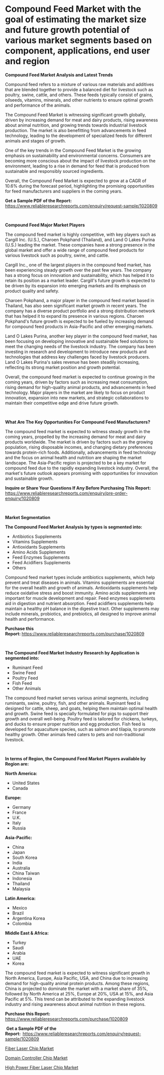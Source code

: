 <p><h1>Compound Feed Market with the goal of estimating the market size and future growth potential of various market segments based on component, applications, end user and region</h1></p><p><strong>Compound Feed Market Analysis and Latest Trends</strong></p>
<p><p>Compound feed refers to a mixture of various raw materials and additives that are blended together to provide a balanced diet for livestock such as poultry, swine, cattle, and others. These feeds typically consist of grains, oilseeds, vitamins, minerals, and other nutrients to ensure optimal growth and performance of the animals.</p><p>The Compound Feed Market is witnessing significant growth globally, driven by increasing demand for meat and dairy products, rising awareness about animal nutrition, and growing trends towards industrial livestock production. The market is also benefitting from advancements in feed technology, leading to the development of specialized feeds for different animals and stages of growth.</p><p>One of the key trends in the Compound Feed Market is the growing emphasis on sustainability and environmental concerns. Consumers are becoming more conscious about the impact of livestock production on the environment, leading to a rise in demand for feed that is produced from sustainable and responsibly sourced ingredients.</p><p>Overall, the Compound Feed Market is expected to grow at a CAGR of 10.6% during the forecast period, highlighting the promising opportunities for feed manufacturers and suppliers in the coming years.</p></p>
<p><strong>Get a Sample PDF of the Report:&nbsp;</strong> <a href="https://www.reliableresearchreports.com/enquiry/request-sample/1020809">https://www.reliableresearchreports.com/enquiry/request-sample/1020809</a></p>
<p>&nbsp;</p>
<p><strong>Compound Feed Major Market Players</strong></p>
<p><p>The compound feed market is highly competitive, with key players such as Cargill Inc. (U.S.), Charoen Pokphand (Thailand), and Land O Lakes Purina (U.S.) leading the market. These companies have a strong presence in the global market and offer a wide range of compound feed products for various livestock such as poultry, swine, and cattle.</p><p>Cargill Inc., one of the largest players in the compound feed market, has been experiencing steady growth over the past few years. The company has a strong focus on innovation and sustainability, which has helped it to retain its position as a market leader. Cargill's future growth is expected to be driven by its expansion into emerging markets and its emphasis on product quality and safety.</p><p>Charoen Pokphand, a major player in the compound feed market based in Thailand, has also seen significant market growth in recent years. The company has a diverse product portfolio and a strong distribution network that has helped it to expand its presence in various regions. Charoen Pokphand's future growth is expected to be fueled by increasing demand for compound feed products in Asia-Pacific and other emerging markets.</p><p>Land O Lakes Purina, another key player in the compound feed market, has been focusing on developing innovative and sustainable feed solutions to meet the changing needs of the livestock industry. The company has been investing in research and development to introduce new products and technologies that address key challenges faced by livestock producers. Land O Lakes Purina's sales revenue has been steadily increasing, reflecting its strong market position and growth potential.</p><p>Overall, the compound feed market is expected to continue growing in the coming years, driven by factors such as increasing meat consumption, rising demand for high-quality animal products, and advancements in feed technology. Major players in the market are likely to focus on product innovation, expansion into new markets, and strategic collaborations to maintain their competitive edge and drive future growth.</p></p>
<p>&nbsp;</p>
<p><strong>What Are The Key Opportunities For Compound Feed Manufacturers?</strong></p>
<p><p>The compound feed market is expected to witness steady growth in the coming years, propelled by the increasing demand for meat and dairy products worldwide. The market is driven by factors such as the growing population, rising disposable incomes, and changing dietary preferences towards protein-rich foods. Additionally, advancements in feed technology and the focus on animal health and nutrition are shaping the market landscape. The Asia-Pacific region is projected to be a key market for compound feed due to the rapidly expanding livestock industry. Overall, the market's future outlook appears promising with opportunities for innovation and sustainable growth.</p></p>
<p><strong>Inquire or Share Your Questions If Any Before Purchasing This Report:</strong> <a href="https://www.reliableresearchreports.com/enquiry/pre-order-enquiry/1020809">https://www.reliableresearchreports.com/enquiry/pre-order-enquiry/1020809</a></p>
<p>&nbsp;</p>
<p><strong>Market Segmentation</strong></p>
<p><strong>The Compound Feed Market Analysis by types is segmented into:</strong></p>
<p><ul><li>Antibiotics Supplements</li><li>Vitamins Supplements</li><li>Antioxidants Supplements</li><li>Amino Acids Supplements</li><li>Feed Enzymes Supplements</li><li>Feed Acidifiers Supplements</li><li>Others</li></ul></p>
<p><p>Compound feed market types include antibiotics supplements, which help prevent and treat diseases in animals. Vitamins supplements are essential for the overall health and growth of animals. Antioxidants supplements help reduce oxidative stress and boost immunity. Amino acids supplements are important for muscle development and repair. Feed enzymes supplements aid in digestion and nutrient absorption. Feed acidifiers supplements help maintain a healthy pH balance in the digestive tract. Other supplements may include minerals, probiotics, and prebiotics, all designed to improve animal health and performance.</p></p>
<p><strong>Purchase this Report:&nbsp;</strong><a href="https://www.reliableresearchreports.com/purchase/1020809">https://www.reliableresearchreports.com/purchase/1020809</a></p>
<p>&nbsp;</p>
<p><strong>The Compound Feed Market Industry Research by Application is segmented into:</strong></p>
<p><ul><li>Ruminant Feed</li><li>Swine Feed</li><li>Poultry Feed</li><li>Fish Feed</li><li>Other Animals</li></ul></p>
<p><p>The compound feed market serves various animal segments, including ruminants, swine, poultry, fish, and other animals. Ruminant feed is designed for cattle, sheep, and goats, helping them maintain optimal health and growth. Swine feed is specially formulated for pigs to support their growth and overall well-being. Poultry feed is tailored for chickens, turkeys, and ducks to ensure proper nutrition and egg production. Fish feed is developed for aquaculture species, such as salmon and tilapia, to promote healthy growth. Other animals feed caters to pets and non-traditional livestock.</p></p>
<p>&nbsp;</p>
<p><strong>In terms of Region, the Compound Feed Market Players available by Region are:</strong></p>
<p>
    <p> <strong> North America: </strong>
        <ul>
            <li>United States</li>
            <li>Canada</li>
        </ul>
        </p> 
    <p> <strong> Europe: </strong>
        <ul>
            <li>Germany</li>
            <li>France</li>
            <li>U.K.</li>
            <li>Italy</li>
            <li>Russia</li>
        </ul>
        </p> 
    <p> <strong> Asia-Pacific: </strong>
        <ul>
            <li>China</li>
            <li>Japan</li>
            <li>South Korea</li>
            <li>India</li>
            <li>Australia</li>
            <li>China Taiwan</li>
            <li>Indonesia</li>
            <li>Thailand</li>
            <li>Malaysia</li>
        </ul>
        </p> 
    <p> <strong> Latin America: </strong>
        <ul>
            <li>Mexico</li>
            <li>Brazil</li>
            <li>Argentina Korea</li>
            <li>Colombia</li>
        </ul>
        </p> 
    <p> <strong> Middle East & Africa: </strong>
        <ul>
            <li>Turkey</li>
            <li>Saudi</li>
            <li>Arabia</li>
            <li>UAE</li>
            <li>Korea</li>
        </ul>
    </p>
    </p>
<p><p>The compound feed market is expected to witness significant growth in North America, Europe, Asia Pacific, USA, and China due to increasing demand for high-quality animal protein products. Among these regions, China is projected to dominate the market with a market share of 35%, followed by North America at 25%, Europe at 20%, USA at 15%, and Asia Pacific at 5%. This trend can be attributed to the expanding livestock industry and rising awareness about animal nutrition in these regions.</p></p>
<p><strong>Purchase this Report: </strong><a href="https://www.reliableresearchreports.com/purchase/1020809">https://www.reliableresearchreports.com/purchase/1020809</a></p>
<p>&nbsp;<strong>Get a Sample PDF of the Report:&nbsp;&nbsp;</strong><a href="https://www.reliableresearchreports.com/enquiry/request-sample/1020809">https://www.reliableresearchreports.com/enquiry/request-sample/1020809</a></p>
<p><strong></strong></p>
<p><p><a href="https://view.publitas.com/reportprime-1/fiber-laser-chip-market-size-growth-and-forecast-from-2024-2031/">Fiber Laser Chip Market</a></p><p><a href="https://view.publitas.com/reportprime-1/domain-controller-chip-market-research-report-the-key-to-successful-business-strategy-forecasted-for-period-from-2024-2031/">Domain Controller Chip Market</a></p><p><a href="https://view.publitas.com/reportprime-1/high-power-fiber-laser-chip-market-size-focuses-on-market-dynamics-in-depth-analysis-and-future-projections-of-its-market-forecasted-for-period-from-2024-to-2031/">High Power Fiber Laser Chip Market</a></p></p>